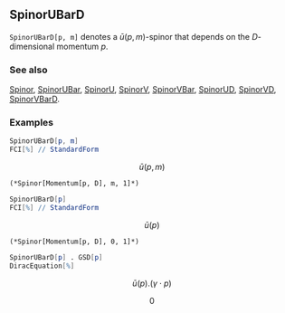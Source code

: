 ## SpinorUBarD

`SpinorUBarD[p, m]` denotes a $\bar{u}(p,m)$-spinor that depends on the $D$-dimensional momentum $p$.

### See also

[Spinor](Spinor), [SpinorUBar](SpinorUBar), [SpinorU](SpinorU), [SpinorV](SpinorV), [SpinorVBar](SpinorVBar), [SpinorUD](SpinorUD), [SpinorVD](SpinorVD), [SpinorVBarD](SpinorVBarD).

### Examples

```mathematica
SpinorUBarD[p, m]
FCI[%] // StandardForm
```

$$\bar{u}(p,m)$$

```
(*Spinor[Momentum[p, D], m, 1]*)
```

```mathematica
SpinorUBarD[p]
FCI[%] // StandardForm
```

$$\bar{u}(p)$$

```
(*Spinor[Momentum[p, D], 0, 1]*)
```

```mathematica
SpinorUBarD[p] . GSD[p]
DiracEquation[%]
```

$$\bar{u}(p).(\gamma \cdot p)$$

$$0$$